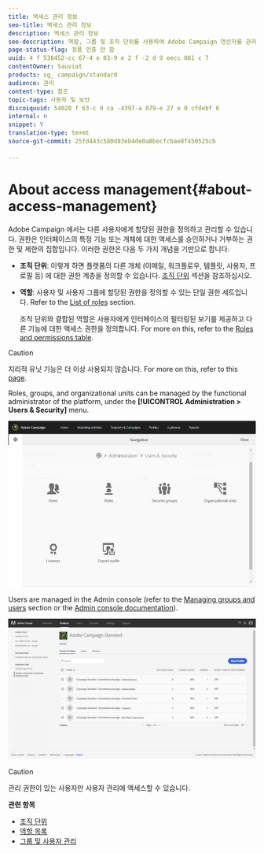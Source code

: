 ```yaml
---
title: 액세스 관리 정보
seo-title: 액세스 관리 정보
description: 액세스 관리 정보
seo-description: 역할, 그룹 및 조직 단위를 사용하여 Adobe Campaign 연산자를 관리합니다.
page-status-flag: 정품 인증 안 함
uuid: 4 f 538452-cc 67-4 e 03-9 e 2 f -2 d 9 eecc 081 c 7
contentOwner: Sauviat
products: sg_ campaign/standard
audience: 관리
content-type: 참조
topic-tags: 사용자 및 보안
discoiquuid: 54028 f 63-c 9 ca -4397-a 079-e 27 e 0 cfdebf 6
internal: n
snippet: Y
translation-type: tm+mt
source-git-commit: 25fd443c580d83eb4de0a8becfcbae8f450525cb

---
```



# About access management{#about-access-management}

Adobe Campaign 에서는 다른 사용자에게 할당된 권한을 정의하고 관리할 수 있습니다. 권한은 인터페이스의 특정 기능 또는 개체에 대한 액세스를 승인하거나 거부하는 권한 및 제한의 집합입니다. 이러한 권한은 다음 두 가지 개념을 기반으로 합니다.

* **조직 단위**: 이렇게 하면 플랫폼의 다른 개체 (이메일, 워크플로우, 템플릿, 사용자, 프로필 등) 에 대한 권한 계층을 정의할 수 있습니다. [조직 단위](../../administration/using/organizational-units.md) 섹션을 참조하십시오.
* **역할**: 사용자 및 사용자 그룹에 할당된 권한을 정의할 수 있는 단일 권한 세트입니다. Refer to the [List of roles](../../administration/using/list-of-roles.md) section.

   조직 단위와 결합된 역할은 사용자에게 인터페이스의 필터링된 보기를 제공하고 다른 기능에 대한 액세스 권한을 정의합니다. For more on this, refer to the [Roles and permissions table](https://docs.campaign.adobe.com/doc/standard/en/Technotes/AdobeCampaign-ACSRights.pdf).

>[!CAUTION]
>
>지리적 유닛 기능은 더 이상 사용되지 않습니다. For more on this, refer to this [page](https://helpx.adobe.com/campaign/kb/acs-deprecated-and-removed-features.html).

Roles, groups, and organizational units can be managed by the functional administrator of the platform, under the **[!UICONTROL Administration > Users & Security]** menu.

![](assets/user_management_1.png)

Users are managed in the Admin console (refer to the [Managing groups and users](../../administration/using/managing-groups-and-users.md) section or the [Admin console documentation](https://helpx.adobe.com/enterprise/managing/user-guide.html)).

![](assets/user_management_6.png)

>[!CAUTION]
>
>관리 권한이 있는 사용자만 사용자 관리에 액세스할 수 있습니다.

**관련 항목**

* [조직 단위](../../administration/using/organizational-units.md)
* [역할 목록](../../administration/using/list-of-roles.md)
* [그룹 및 사용자 관리](../../administration/using/managing-groups-and-users.md)

